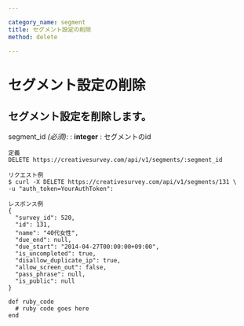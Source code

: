 ```yaml
---

category_name: segment
title: セグメント設定の削除
method: delete

---
```


# セグメント設定の削除

## セグメント設定を削除します。

segment_id _(必須)_:
: __integer__
: セグメントのid

~~~
定義
DELETE https://creativesurvey.com/api/v1/segments/:segment_id

リクエスト例
$ curl -X DELETE https://creativesurvey.com/api/v1/segments/131 \
-u "auth_token=YourAuthToken":

レスポンス例
{
  "survey_id": 520,
  "id": 131,
  "name": "40代女性",
  "due_end": null,
  "due_start": "2014-04-27T00:00:00+09:00",
  "is_uncompleted": true,
  "disallow_duplicate_ip": true,
  "allow_screen_out": false,
  "pass_phrase": null,
  "is_public": null
}

~~~

~~~
def ruby_code
  # ruby code goes here
end
~~~

